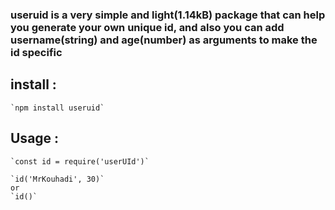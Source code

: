 ### useruid is a very simple and light(1.14kB) package that can help you generate your own unique id, and also you can add username(string) and age(number) as arguments to make the id specific

## install :
    `npm install useruid`
## Usage :
    `const id = require('userUId')`
    
    `id('MrKouhadi', 30)`
    or
    `id()`